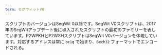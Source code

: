 ```yaml
---
term: セグウィットV0
---
```

スクリプトのバージョンはSegWit 0以降です。SegWit V0スクリプトは、2017年のSegWitアップデート後に導入されたスクリプトの最初のファミリーを表しています。P2WPKHとP2WSHスクリプトはSegWit V0バージョンを体現しています。対応するアドレスは常に `bc1q` で始まり、`Bech32` フォーマットでエンコードされる。